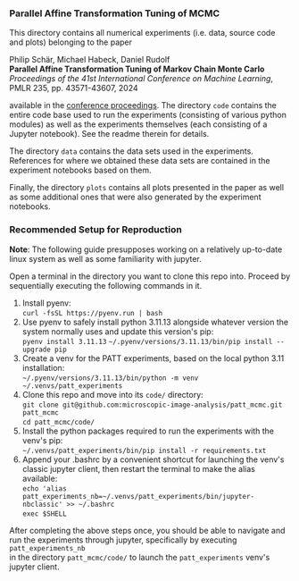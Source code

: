 ### Parallel Affine Transformation Tuning of MCMC

This directory contains all numerical experiments (i.e. data, source code and plots) belonging to the paper

Philip Schär, Michael Habeck, Daniel Rudolf  
**Parallel Affine Transformation Tuning of Markov Chain Monte Carlo**  
*Proceedings of the 41st International Conference on Machine Learning*,  
PMLR 235, pp. 43571-43607, 2024  

available in the [conference proceedings](https://proceedings.mlr.press/v235/schar24a.html). The directory `code` contains the entire code base used to run the experiments (consisting of various python modules) as well as the experiments themselves (each consisting of a Jupyter notebook). See the readme therein for details.

The directory `data` contains the data sets used in the experiments. References for where we obtained these data sets are contained in the experiment notebooks based on them.

Finally, the directory `plots` contains all plots presented in the paper as well as some additional ones that were also generated by the experiment notebooks.


### Recommended Setup for Reproduction

**Note**: The following guide presupposes working on a relatively up-to-date linux system as well as some familiarity with jupyter.

Open a terminal in the directory you want to clone this repo into. Proceed by sequentially executing the following commands in it.  

1. Install pyenv:  
    `curl -fsSL https://pyenv.run | bash`
2. Use pyenv to safely install python 3.11.13 alongside whatever version the system normally uses and update this version's pip:  
    `pyenv install 3.11.13`
    `~/.pyenv/versions/3.11.13/bin/pip install --upgrade pip`
3. Create a venv for the PATT experiments, based on the local python 3.11 installation:  
    `~/.pyenv/versions/3.11.13/bin/python -m venv ~/.venvs/patt_experiments`
4. Clone this repo and move into its `code/` directory:  
    `git clone git@github.com:microscopic-image-analysis/patt_mcmc.git patt_mcmc`  
    `cd patt_mcmc/code/`
5. Install the python packages required to run the experiments with the venv's pip:  
    `~/.venvs/patt_experiments/bin/pip install -r requirements.txt`
6. Append your .bashrc by a convenient shortcut for launching the venv's classic jupyter client, then restart the terminal to make the alias available:  
    `echo 'alias patt_experiments_nb=~/.venvs/patt_experiments/bin/jupyter-nbclassic' >> ~/.bashrc`  
    `exec $SHELL`

After completing the above steps once, you should be able to navigate and run the experiments through jupyter, specifically by executing
    `patt_experiments_nb`  
in the directory `patt_mcmc/code/` to launch the `patt_experiments` venv's jupyter client.

